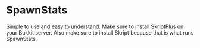 SpawnStats
==========

Simple to use and easy to understand.
Make sure to install SkriptPlus on your Bukkit server.
Also make sure to install Skript because that is what runs SpawnStats.
